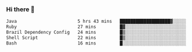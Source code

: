 ### Hi there 👋

<!--START_SECTION:waka-->

```txt
Java                       5 hrs 43 mins   ███████████████████▓░░░░░   79.06 %
Ruby                       27 mins         █▓░░░░░░░░░░░░░░░░░░░░░░░   06.23 %
Brazil Dependency Config   24 mins         █▒░░░░░░░░░░░░░░░░░░░░░░░   05.55 %
Shell Script               22 mins         █▒░░░░░░░░░░░░░░░░░░░░░░░   05.24 %
Bash                       16 mins         █░░░░░░░░░░░░░░░░░░░░░░░░   03.71 %
```

<!--END_SECTION:waka-->

<!--
**jerry-shao/jerry-shao** is a ✨ _special_ ✨ repository because its `README.md` (this file) appears on your GitHub profile.

Here are some ideas to get you started:

- 🔭 I’m currently working on ...
- 🌱 I’m currently learning ...
- 👯 I’m looking to collaborate on ...
- 🤔 I’m looking for help with ...
- 💬 Ask me about ...
- 📫 How to reach me: ...
- 😄 Pronouns: ...
- ⚡ Fun fact: ...
-->
